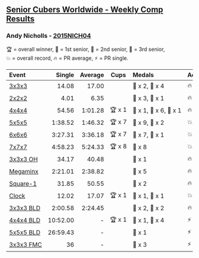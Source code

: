<style>table {white-space: nowrap;}</style>

## [Senior Cubers Worldwide - Weekly Comp Results](/scw-comp/results/)
### Andy Nicholls - [2015NICH04](https://www.worldcubeassociation.org/persons/2015NICH04)

<span style="white-space: nowrap;">🏆 = overall winner</span>, <span style="white-space: nowrap;">🥇 = 1st senior</span>, <span style="white-space: nowrap;">🥈 = 2nd senior</span>, <span style="white-space: nowrap;">🥉 = 3rd senior</span>, <span style="white-space: nowrap;">💥 = overall record</span>, <span style="white-space: nowrap;">🔥 = PR average</span>, <span style="white-space: nowrap;">⚡ = PR single</span>.

| Event | Single | Average | Cups | Medals | Achievements|
| :-- | --: | --: | :--: | :-- | :-- |
| [3x3x3](333.md) | 14.08 | 17.00 |  | 🥈 x 2, 🥉 x 4 | 🔥 x 4, ⚡ x 3 |
| [2x2x2](222.md) | 4.01 | 6.35 |  | 🥈 x 3, 🥉 x 1 | 🔥 x 4, ⚡ x 3 |
| [4x4x4](444.md) | 54.56 | 1:01.28 | 🏆 x 1 | 🥇 x 1, 🥈 x 6, 🥉 x 1 | 🔥 x 4, ⚡ x 4 |
| [5x5x5](555.md) | 1:38.52 | 1:46.32 | 🏆 x 7 | 🥇 x 9, 🥈 x 2 | 💥 x 3, 🔥 x 2, ⚡ x 3 |
| [6x6x6](666.md) | 3:27.31 | 3:36.18 | 🏆 x 7 | 🥇 x 7, 🥈 x 1 | 💥 x 3, 🔥 x 1, ⚡ x 3 |
| [7x7x7](777.md) | 4:58.23 | 5:24.33 | 🏆 x 8 | 🥇 x 8 | 💥 x 1, 🔥 x 1, ⚡ x 1 |
| [3x3x3 OH](333oh.md) | 34.17 | 40.48 |  | 🥉 x 1 | 🔥 x 2, ⚡ x 4 |
| [Megaminx](minx.md) | 2:21.01 | 2:38.82 |  | 🥈 x 5 | 🔥 x 4, ⚡ x 4 |
| [Square-1](sq1.md) | 31.85 | 50.55 |  | 🥈 x 2 | 🔥 x 1, ⚡ x 2 |
| [Clock](clock.md) | 12.02 | 17.07 | 🏆 x 1 | 🥇 x 1, 🥈 x 1 | 💥 x 2, 🔥 x 1, ⚡ x 2 |
| [3x3x3 BLD](333bf.md) | 2:00.58 | 2:24.45 |  | 🥈 x 2, 🥉 x 2 | 🔥 x 1, ⚡ x 1 |
| [4x4x4 BLD](444bf.md) | 10:52.00 | - | 🏆 x 1 | 🥇 x 1, 🥈 x 4 | ⚡ x 1 |
| [5x5x5 BLD](555bf.md) | 26:59.43 | - |  | 🥈 x 1 | ⚡ x 1 |
| [3x3x3 FMC](333fm.md) | 36 | - |  | 🥉 x 3 | ⚡ x 2 |

<!-- Global site tag (gtag.js) - Google Analytics -->
<script async src="https://www.googletagmanager.com/gtag/js?id=UA-86348435-3"></script>
<script>window.dataLayer = window.dataLayer || []; function gtag() {dataLayer.push(arguments);} gtag('js', new Date()); gtag('config', 'UA-86348435-3');</script>
